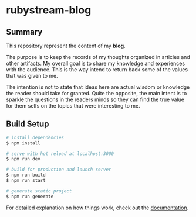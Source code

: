 # rubystream-blog

## Summary

This repository represent the content of my **blog**.

The purpose is to keep the records of my thoughts organized in articles and other artifacts. My overall goal is to share my knowledge and experiences with the audience. This is the way intend to return back some of the values that was given to me.

The intention is not to state that ideas here are actual wisdom or knowledge the reader should take for granted. Quite the opposite, the main intent is to sparkle the questions in the readers minds so they can find the true value for them selfs on the topics that were interesting to me.

## Build Setup

```bash
# install dependencies
$ npm install

# serve with hot reload at localhost:3000
$ npm run dev

# build for production and launch server
$ npm run build
$ npm run start

# generate static project
$ npm run generate
```

For detailed explanation on how things work, check out the [documentation](https://nuxtjs.org).
